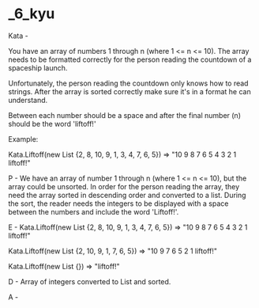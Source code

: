 # \_6_kyu

Kata -

You have an array of numbers 1 through n (where 1 <= n <= 10). The array needs to be formatted correctly for the person reading the countdown of a spaceship launch.

Unfortunately, the person reading the countdown only knows how to read strings. After the array is sorted correctly make sure it's in a format he can understand.

Between each number should be a space and after the final number (n) should be the word 'liftoff!'

Example:

Kata.Liftoff(new List<int> {2, 8, 10, 9, 1, 3, 4, 7, 6, 5}) => "10 9 8 7 6 5 4 3 2 1 liftoff!"

P - We have an array of number 1 through n (where 1 <= n <= 10), but the array could be unsorted. In order for the person reading the array, they need the array sorted in descending order and converted to a list. During the sort, the reader needs the integers to be displayed with a space between the numbers and include the word 'Liftoff!'.

E - Kata.Liftoff(new List<int> {2, 8, 10, 9, 1, 3, 4, 7, 6, 5}) => "10 9 8 7 6 5 4 3 2 1 liftoff!"

Kata.Liftoff(new List<int> {2, 10, 9, 1, 7, 6, 5}) => "10 9 7 6 5 2 1 liftoff!"

Kata.Liftoff(new List<int> {}) => "liftoff!"

D - Array of integers converted to List and sorted.

A -
